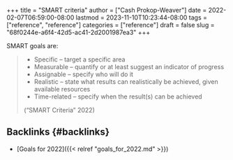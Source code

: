 +++
title = "SMART criteria"
author = ["Cash Prokop-Weaver"]
date = 2022-02-07T06:59:00-08:00
lastmod = 2023-11-10T10:23:44-08:00
tags = ["reference", "reference"]
categories = ["reference"]
draft = false
slug = "68f0244e-a6f4-42d5-ac41-2d2001987ea3"
+++

SMART goals are:

> -   Specific – target a specific area
> -   Measurable – quantify or at least suggest an indicator of progress
> -   Assignable – specify who will do it
> -   Realistic – state what results can realistically be achieved, given available resources
> -   Time-related – specify when the result(s) can be achieved
>
> (“SMART Criteria” 2022)


## Backlinks {#backlinks}

-   [Goals for 2022]({{< relref "goals_for_2022.md" >}})
